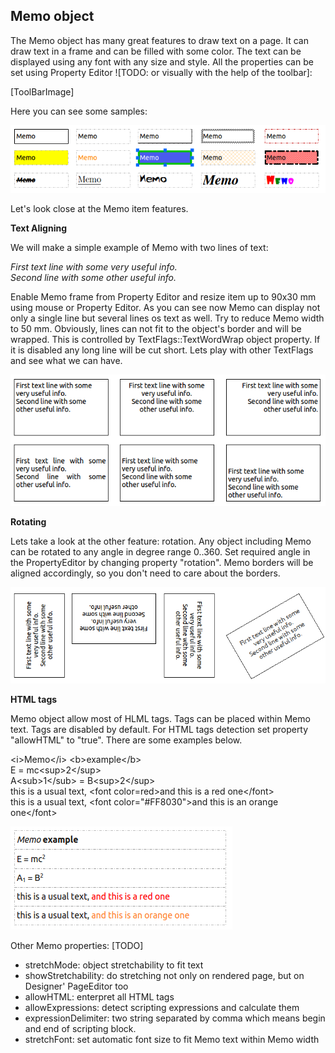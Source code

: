 Memo object
----
The Memo object has many great features to draw text on a page. It can draw text in a frame and can be filled with some color. The text can be displayed using any font with any size and style. All the properties can be set using Property Editor ![TODO: or visually with the help of the toolbar]:

[ToolBarImage]

Here you can see some samples:

![memoSamples]


Let's look close at the Memo item features. 

**Text Aligning**

We will make a simple example of Memo with two lines of text:

*First text line with some very useful info.*<br>
*Second line with some other useful info.*

Enable Memo frame from Property Editor and resize item up to 90x30 mm using mouse or Property Editor. As you can see now Memo can display not only a single line but several lines os text as well. Try to reduce Memo width to 50 mm. Obviously, lines can not fit to the object's border and will be wrapped. This is controlled by TextFlags::TextWordWrap object property. If it is disabled any long line will be cut short. Lets play with other TextFlags and see what we can have.

![memoSamples1]

**Rotating**

Lets take a look at the other feature: rotation. Any object including Memo can be rotated to any angle in degree range 0..360. Set required angle in the PropertyEditor by changing property "rotation". Memo borders will be aligned accordingly, so you don't need to care about the borders.

![memoSamples3]


**HTML tags**

Memo object allow most of HLML tags. Tags can be placed within Memo text. Tags are disabled by default. For HTML tags detection set property "allowHTML" to "true". There are some examples below.

\<i\>Memo\</i\> \<b\>example\</b\><br>
E = mc\<sup\>2\</sup\><br>
A\<sub\>1\</sub\> = B\<sup\>2\</sup\><br>
this is a usual text, \<font color=red\>and this is a red one\</font\><br>
this is a usual text, \<font color="#FF8030"\>and this is an orange one\</font\>

![memoSamples4]

Other Memo properties: [TODO]
- stretchMode: object stretchability to fit text
- showStretchability: do stretching not only on rendered page, but on Designer' PageEditor too
- allowHTML: enterpret all HTML tags
- allowExpressions: detect scripting expressions and calculate them
- expressionDelimiter: two string separated by comma which means begin and end of scripting block.
- stretchFont: set automatic font size to fit Memo text within Memo width

[memoSamples]:../images/memo_samples.png
[memoSamples1]:../images/memo_samples1.png
[memoSamples3]:../images/memo_samples3.png
[memoSamples4]:../images/memo_samples4.png
